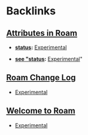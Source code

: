 
# Backlinks
## [Attributes in Roam](<Attributes in Roam.md>)
- **[status](<status.md>):** [Experimental](<Experimental.md>)

- **[see "status](<see "status.md>):** [Experimental](<Experimental.md>)"

## [Roam Change Log](<Roam Change Log.md>)
- [Experimental](<Experimental.md>)

## [Welcome to Roam](<Welcome to Roam.md>)
-  [Experimental](<Experimental.md>)

